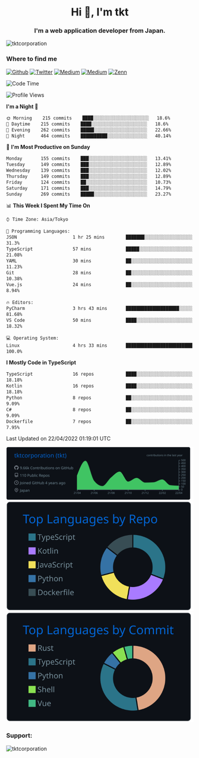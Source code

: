 <h1 align="center">Hi 👋, I'm tkt</h1>
<h3 align="center">I'm a web application developer from Japan.</h3>

<p align="left"> <img src="https://komarev.com/ghpvc/?username=tktcorporation&label=Profile%20views&color=0e75b6&style=flat" alt="tktcorporation" /> </p>

<h3>Where to find me</h3>
<p>
<a href="https://github.com/tktcorporation" target="_blank"><img alt="Github" src="https://img.shields.io/badge/GitHub-%2312100E.svg?&style=for-the-badge&logo=Github&logoColor=white" /></a>
<a href="https://twitter.com/tktcorporation" target="_blank"><img alt="Twitter" src="https://img.shields.io/badge/twitter-%231DA1F2.svg?&style=for-the-badge&logo=twitter&logoColor=white" /></a>
<a href="https://www.linkedin.com/in/tktcorporation" target="_blank"><img alt="Medium" src="https://img.shields.io/badge/linkdin-0a66c2.svg?&style=for-the-badge&logo=linkedin&logoColor=white" /></a>
<a href="https://qiita.com/tktcorporation" target="_blank"><img alt="Medium" src="https://img.shields.io/badge/qiita-55C500.svg?&style=for-the-badge&logo=qiita&logoColor=white" /></a>
<a href="https://zenn.dev/tktcorporation" target="_blank"><img alt="Zenn" src="https://img.shields.io/badge/Zenn-3EA8FF.svg?&style=for-the-badge&logo=Zenn&logoColor=white" /></a>
</p>
  
<!--START_SECTION:waka-->
![Code Time](http://img.shields.io/badge/Code%20Time-251%20hrs%2035%20mins-blue)

![Profile Views](http://img.shields.io/badge/Profile%20Views-2-blue)

**I'm a Night 🦉** 

```text
🌞 Morning    215 commits    ████░░░░░░░░░░░░░░░░░░░░░   18.6% 
🌆 Daytime    215 commits    ████░░░░░░░░░░░░░░░░░░░░░   18.6% 
🌃 Evening    262 commits    █████░░░░░░░░░░░░░░░░░░░░   22.66% 
🌙 Night      464 commits    ██████████░░░░░░░░░░░░░░░   40.14%

```
📅 **I'm Most Productive on Sunday** 

```text
Monday       155 commits    ███░░░░░░░░░░░░░░░░░░░░░░   13.41% 
Tuesday      149 commits    ███░░░░░░░░░░░░░░░░░░░░░░   12.89% 
Wednesday    139 commits    ███░░░░░░░░░░░░░░░░░░░░░░   12.02% 
Thursday     149 commits    ███░░░░░░░░░░░░░░░░░░░░░░   12.89% 
Friday       124 commits    ██░░░░░░░░░░░░░░░░░░░░░░░   10.73% 
Saturday     171 commits    ███░░░░░░░░░░░░░░░░░░░░░░   14.79% 
Sunday       269 commits    █████░░░░░░░░░░░░░░░░░░░░   23.27%

```


📊 **This Week I Spent My Time On** 

```text
⌚︎ Time Zone: Asia/Tokyo

💬 Programming Languages: 
JSON                     1 hr 25 mins        ███████░░░░░░░░░░░░░░░░░░   31.3% 
TypeScript               57 mins             █████░░░░░░░░░░░░░░░░░░░░   21.08% 
YAML                     30 mins             ██░░░░░░░░░░░░░░░░░░░░░░░   11.23% 
Git                      28 mins             ██░░░░░░░░░░░░░░░░░░░░░░░   10.38% 
Vue.js                   24 mins             ██░░░░░░░░░░░░░░░░░░░░░░░   8.94%

🔥 Editors: 
PyCharm                  3 hrs 43 mins       ████████████████████░░░░░   81.68% 
VS Code                  50 mins             ████░░░░░░░░░░░░░░░░░░░░░   18.32%

💻 Operating System: 
Linux                    4 hrs 33 mins       █████████████████████████   100.0%

```

**I Mostly Code in TypeScript** 

```text
TypeScript               16 repos            ████░░░░░░░░░░░░░░░░░░░░░   18.18% 
Kotlin                   16 repos            ████░░░░░░░░░░░░░░░░░░░░░   18.18% 
Python                   8 repos             ██░░░░░░░░░░░░░░░░░░░░░░░   9.09% 
C#                       8 repos             ██░░░░░░░░░░░░░░░░░░░░░░░   9.09% 
Dockerfile               7 repos             ██░░░░░░░░░░░░░░░░░░░░░░░   7.95%

```



 Last Updated on 22/04/2022 01:19:01 UTC
<!--END_SECTION:waka-->

[![](https://raw.githubusercontent.com/tktcorporation/tktcorporation/master/profile-summary-card-output/github_dark/0-profile-details.svg)](https://github.com/vn7n24fzkq/github-profile-summary-cards)
[![](https://raw.githubusercontent.com/tktcorporation/tktcorporation/master/profile-summary-card-output/github_dark/1-repos-per-language.svg)](https://github.com/vn7n24fzkq/github-profile-summary-cards) [![](https://raw.githubusercontent.com/tktcorporation/tktcorporation/master/profile-summary-card-output/github_dark/2-most-commit-language.svg)](https://github.com/vn7n24fzkq/github-profile-summary-cards)

<h3 align="left">Support:</h3>
<p><a href="https://www.buymeacoffee.com/tktcorporation"> <img align="left" src="https://cdn.buymeacoffee.com/buttons/v2/default-yellow.png" height="50" width="210" alt="tktcorporation" /></a></p><br><br>
